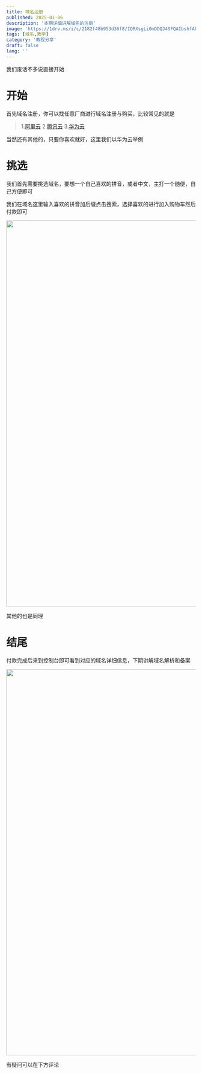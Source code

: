 ```yaml
---
title: 域名注册
published: 2025-01-06
description: '本期详细讲解域名的注册'
image: 'https://1drv.ms/i/c/2182f48b953d36f8/IQRXsgLi0mDDQJ4SFQAIbshfAbrXUo0QE3un7qO9NWMCtAs?width=1024'
tags: [域名,教学]
category: '教程分享'
draft: false 
lang: ''
---
```


我们废话不多说直接开始

# 开始
首先域名注册，你可以找任意厂商进行域名注册与购买，比较常见的就是
> 1.[阿里云](https://wanwang.aliyun.com/domain?spm=5176.21213303.J_qCOwPWspKEuWcmp8qiZNQ.2.25062f3dOY8Eak&scm=20140722.S_card@@%E4%BA%A7%E5%93%81@@3417315._.ID_card@@%E4%BA%A7%E5%93%81@@3417315-RL_%E5%9F%9F%E5%90%8D-LOC_search~UND~card~UND~item-OR_ser-V_4-RE_new6-P0_0)
> 2.[腾讯云](https://buy.cloud.tencent.com/domain)
> 3.[华为云](https://www.huaweicloud.com/product/domain.html)

当然还有其他的，只要你喜欢就好，这里我们以华为云举例

# 挑选

我们首先需要挑选域名，要想一个自己喜欢的拼音，或者中文，主打一个随便，自己方便即可

我们在域名这里输入喜欢的拼音加后缀点击搜索，选择喜欢的进行加入购物车然后付款即可

<img src="https://1drv.ms/i/c/2182f48b953d36f8/IQT5szInONY2QLZvVA_M1e2JAagyMWfXHVruulyoshZYlso?width=1024" width="1024" height="auto" />

其他的也是同理
# 结尾

付款完成后来到控制台即可看到对应的域名详细信息，下期讲解域名解析和备案

<img src="https://1drv.ms/i/c/2182f48b953d36f8/IQQdOHsokbFbSptn46KER71LAeNrSFiuQKCSUvTqQD324XY?width=1024" width="1024" height="auto" />

有疑问可以在下方评论